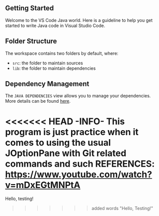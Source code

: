 ## Getting Started

Welcome to the VS Code Java world. Here is a guideline to help you get started to write Java code in Visual Studio Code.

## Folder Structure

The workspace contains two folders by default, where:

- `src`: the folder to maintain sources
- `lib`: the folder to maintain dependencies

## Dependency Management

The `JAVA DEPENDENCIES` view allows you to manage your dependencies. More details can be found [here](https://github.com/microsoft/vscode-java-pack/blob/master/release-notes/v0.9.0.md#work-with-jar-files-directly).

<<<<<<< HEAD
-INFO-
This program is just practice when it comes to using the usual JOptionPane with Git related commands and such
REFERENCES: 
https://www.youtube.com/watch?v=mDxEGtMNPtA
=======
Hello, testing!
>>>>>>> added words "Hello, Testing!"
